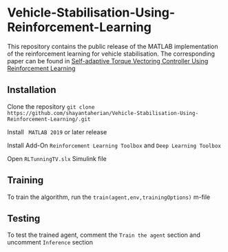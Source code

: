 # Vehicle-Stabilisation-Using-Reinforcement-Learning
This repository contains the public release of the MATLAB implementation of the reinforcement learning for vehicle stabilisation. The corresponding paper can be found in [Self-adaptive Torque Vectoring Controller Using Reinforcement Learning](https://arxiv.org/pdf/2103.14892.pdf)

## Installation
Clone the repository `
git clone https://github.com/shayantaherian/Vehicle-Stabilisation-Using-Reinforcement-Learning/.git
`

Install ` MATLAB 2019` or later release

Install Add-On `Reinforcement Learning Toolbox` and `Deep Learning Toolbox` 

Open `RLTunningTV.slx` Simulink file 

## Training
To train the algorithm, run the `train(agent,env,trainingOptions)` m-file

## Testing
To test the trained agent, comment the `Train the agent` section and uncomment `Inference` section
